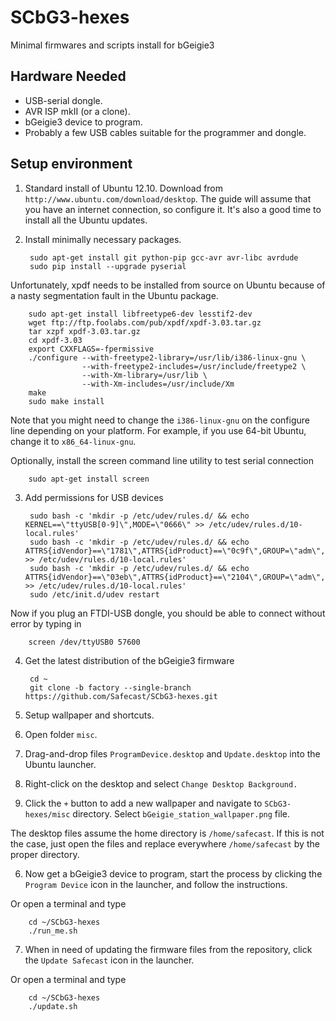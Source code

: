 SCbG3-hexes
===========

Minimal firmwares and scripts install for bGeigie3

Hardware Needed
---------------

* USB-serial dongle.
* AVR ISP mkII (or a clone).
* bGeigie3 device to program.
* Probably a few USB cables suitable for the programmer and dongle.

Setup environment
-----------------

1. Standard install of Ubuntu 12.10. Download from
   `http://www.ubuntu.com/download/desktop`. The guide will assume that you
   have an internet connection, so configure it. It's also a good time to
   install all the Ubuntu updates.

2. Install minimally necessary packages.

        sudo apt-get install git python-pip gcc-avr avr-libc avrdude
        sudo pip install --upgrade pyserial

  Unfortunately, xpdf needs to be installed from source on Ubuntu because of a nasty segmentation fault in the Ubuntu package.

        sudo apt-get install libfreetype6-dev lesstif2-dev
        wget ftp://ftp.foolabs.com/pub/xpdf/xpdf-3.03.tar.gz
        tar xzpf xpdf-3.03.tar.gz
        cd xpdf-3.03
        export CXXFLAGS=-fpermissive
        ./configure --with-freetype2-library=/usr/lib/i386-linux-gnu \
                    --with-freetype2-includes=/usr/include/freetype2 \
                    --with-Xm-library=/usr/lib \
                    --with-Xm-includes=/usr/include/Xm
        make
        sudo make install

  Note that you might need to change the `i386-linux-gnu` on the configure line depending on your platform.
  For example, if you use 64-bit Ubuntu, change it to `x86_64-linux-gnu`.

  Optionally, install the screen command line utility to test serial connection

        sudo apt-get install screen

3. Add permissions for USB devices
    
        sudo bash -c 'mkdir -p /etc/udev/rules.d/ && echo KERNEL==\"ttyUSB[0-9]\",MODE=\"0666\" >> /etc/udev/rules.d/10-local.rules'
        sudo bash -c 'mkdir -p /etc/udev/rules.d/ && echo ATTRS{idVendor}==\"1781\",ATTRS{idProduct}==\"0c9f\",GROUP=\"adm\",MODE=\"0666\" >> /etc/udev/rules.d/10-local.rules'
        sudo bash -c 'mkdir -p /etc/udev/rules.d/ && echo ATTRS{idVendor}==\"03eb\",ATTRS{idProduct}==\"2104\",GROUP=\"adm\",MODE=\"0666\" >> /etc/udev/rules.d/10-local.rules'
        sudo /etc/init.d/udev restart

  Now if you plug an FTDI-USB dongle, you should be able to connect without error by typing in

        screen /dev/ttyUSB0 57600

4. Get the latest distribution of the bGeigie3 firmware

        cd ~
        git clone -b factory --single-branch https://github.com/Safecast/SCbG3-hexes.git

5. Setup wallpaper and shortcuts.

  1. Open folder `misc`.
  2. Drag-and-drop files `ProgramDevice.desktop` and `Update.desktop` into the Ubuntu launcher.
  3. Right-click on the desktop and select `Change Desktop Background.`
  4. Click the `+` button to add a new wallpaper and navigate to `SCbG3-hexes/misc` directory. Select `bGeigie_station_wallpaper.png` file.

  The desktop files assume the home directory is `/home/safecast`. If this is not the case, just open the files
  and replace everywhere `/home/safecast` by the proper directory.

6. Now get a bGeigie3 device to program, start the process by clicking the `Program Device` icon in the launcher, and follow the instructions.

  Or open a terminal and type

        cd ~/SCbG3-hexes
        ./run_me.sh

7. When in need of updating the firmware files from the repository, click the `Update Safecast` icon in the launcher.

  Or open a terminal and type
      
        cd ~/SCbG3-hexes
        ./update.sh

